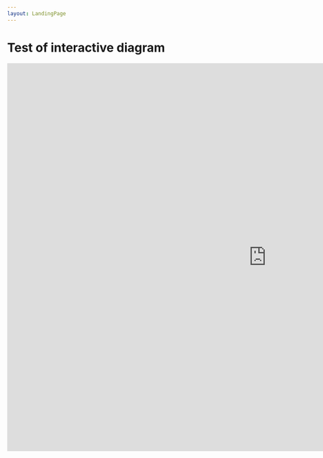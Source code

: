 ```yaml
---
layout: LandingPage
---
```


# Test of interactive diagram

<iFrame width="1200px" height="900px" style="border:0px;" src="https://evdev-vm-staging.westus.cloudapp.azure.com/evalcenter/test/svg.html" />